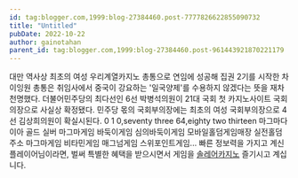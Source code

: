 ```yaml
---
id: tag:blogger.com,1999:blog-27384460.post-7777826622855090732
title: "Untitled"
pubDate: 2022-10-22
author: gainotahan
parent_id: tag:blogger.com,1999:blog-27384460.post-961443921870221179
---
```


대만 역사상 최초의 여성 우리계열카지노 총통으로 연임에 성공해 집권 2기를 시작한 차이잉원 총통은 취임사에서 중국이 강요하는 '일국양제'를 수용하지 않겠다는 뜻을 재차 천명했다. 더불어민주당의 최다선인 6선 박병석의원이 21대 국회 첫 카지노사이트 국회의장으로 사실상 확정됐다. 민주당 몫의 국회부의장에는 최초의 여성 국회부의장으로 4선 김상희의원이 확실시된다. 0 1 0,seventy three 64,eighty two thirteen 마그마다이아 골드 실버 마그마게임 바둑이게임 심의바둑이게임 모바일홀덤게임매장 실전홀덤주소 마그마게임 비타민게임 매그넘게임 스위포인트게임... 빠른 정보력을 가지고 계신 플레이어님이라면, 벌써 특별한 혜택을 받으시면서 게임을 [솔레어카지노](https://thekingofdealer.com) 즐기시고 계십니다.